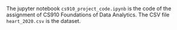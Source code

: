 The jupyter notebook `cs910_project_code.ipynb` is the code of the assignment of CS910 Foundations of Data Analytics.
The CSV file `heart_2020.csv` is the dataset.
